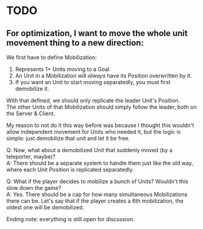# TODO

## For optimization, I want to move the whole unit movement thing to a new direction:

We first have to define Mobilization:
1. Represents 1+ Units moving to a Goal
2. An Unit in a Mobilization will *always* have its Position overwritten by it.
3. If you want an Unit to start moving separatedly, you must first demobilize it.

With that defined, we should only replicate the leader Unit's Position.
<br>
The other Units of that Mobilization should simply follow the leader, both on the Server & Client.

My reason to not do it this way before was because I thought this wouldn't allow independent movement
for Units who needed it, but the logic is simple: just demobilize that unit and let it be free.

Q: Now, what about a demobilized Unit that suddenly moved (by a teleporter, maybe)?<br>
A: There should be a separate system to handle them just like the old way, where each Unit Position is
   replicated separatedly.

Q: What if the player decides to mobilize a bunch of Units? Wouldn't this slow down the game?
<br>
A: Yes. There should be a cap for how many simultaneous Mobilizations there can be.
   Let's say that if the player creates a 6th mobilization, the oldest one will be demobilized.

Ending note: everything is still open for discussion.
